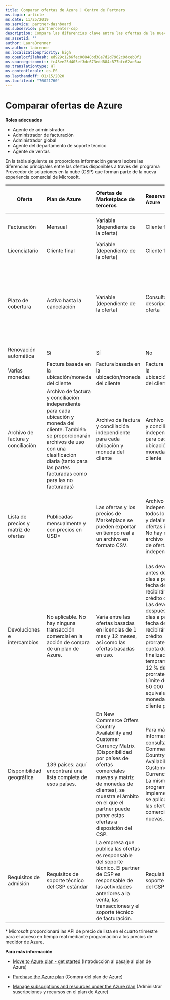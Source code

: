 ```yaml
---
title: Comparar ofertas de Azure | Centro de Partners
ms.topic: article
ms.date: 11/25/2019
ms.service: partner-dashboard
ms.subservice: partnercenter-csp
description: Compara las diferencias clave entre las ofertas de la nueva experiencia de Microsoft Commerce para partners en el programa de Proveedor de soluciones en la nube (CSP).
ms.assetid: ''
author: LauraBrenner
ms.author: labrenne
ms.localizationpriority: high
ms.openlocfilehash: ed929c12b6fec06848bd38e7d2d7962c9dceb0f1
ms.sourcegitcommit: fc43ee25d405ef3dc673edd884c877bfc62ad6aa
ms.translationtype: HT
ms.contentlocale: es-ES
ms.lasthandoff: 01/15/2020
ms.locfileid: "76021760"
---
```

# <a name="compare-azure-offers"></a>Comparar ofertas de Azure

**Roles adecuados**

- Agente de administrador
- Administrador de facturación
- Administrador global
- Agente del departamento de soporte técnico
- Agente de ventas

En la tabla siguiente se proporciona información general sobre las diferencias principales entre las ofertas disponibles a través del programa Proveedor de soluciones en la nube (CSP) que forman parte de la nueva experiencia comercial de Microsoft.


|**Oferta**| **Plan de Azure**|**Ofertas de Marketplace de terceros**|**Reservas de Azure**|**Suscripciones de servidor vendidas a través de CSP**|**Ofertas basadas en puestos**|
|-------------------|:------|:-----|:---------|:--------------|:---------|
|Facturación|Mensual|Variable (dependiente de la oferta)|Cliente final|Por adelantado para el plazo completo o de tres años|Mensual o anual|
|Licenciatario|Cliente final|Variable (dependiente de la oferta)|Cliente final| Cliente final|   Cliente final|
|Plazo de cobertura|Activo hasta la cancelación|Variable (dependiente de la oferta)|Consulta la descripción de la oferta|Todas las instancias de Azure Reservations tienen su propio período de cobertura único.    Todas las suscripciones de servidor tendrán su propio período de cobertura único.|   Las licencias adicionales basadas en puestos se ajustarán al período de cobertura existente|
|Renovación automática|Sí|Sí|No| No|Sí|
|Varias monedas|Factura basada en la ubicación/moneda del cliente|Factura basada en la ubicación/moneda del cliente|Factura basada en la ubicación/moneda del cliente|Factura basada en la ubicación/moneda del cliente|Basada en la ubicación y moneda del partner| 
|Archivo de factura y conciliación|Archivo de factura y conciliación independiente para cada ubicación y moneda del cliente.  También se proporcionarán archivos de uso con una clasificación diaria (tanto para las partes facturadas como para las no facturadas) |Archivo de factura y conciliación independiente para cada ubicación y moneda del cliente|Archivo de factura y conciliación independiente para cada ubicación y moneda del cliente|Archivo de factura y conciliación independiente para cada ubicación y moneda del cliente|Todos los pedidos en un archivo de factura y conciliación|
|Lista de precios y matriz de ofertas|Publicadas mensualmente y con precios en USD*|Las ofertas y los precios de Marketplace se pueden exportar en tiempo real a un archivo en formato CSV.|Archivo único independiente con todos los precios y detalles de las ofertas incluidos. No hay ningún archivo de matriz de ofertas independiente.||Archivo único independiente con todos los precios y detalles de las ofertas incluidos. No hay ninguna matriz de ofertas independiente.| Archivo único independiente con todos los precios y detalles de las ofertas incluidos.|Lista de precios y matriz de ofertas independientes (2 archivos).|
|Devoluciones e intercambios|No aplicable. No hay ninguna transacción comercial en la acción de compra de un plan de Azure.|Varía entre las ofertas basadas en licencias de 1 mes y 12 meses, así como las ofertas basadas en uso.|Las devoluciones antes de los 5 días a partir de la fecha del pedido recibirán un crédito del 100 %. Las devoluciones después de los 5 días a partir de la fecha del pedido recibirán un crédito prorrateado y una cuota de finalización temprana del 12 % del crédito prorrateado. Límite de 50 000 USD (o el equivalente en la moneda local) por cliente por año|Las devoluciones antes de los 60 días a partir de la fecha del pedido recibirán un crédito del 100 % y las claves de licencia se desactivarán. No se aceptarán devoluciones parciales.|   Las suspensiones o cancelaciones antes de los 30 días recibirán un crédito del 100 %. Las suspensiones o cancelaciones después de los 30 días recibirán un crédito prorrateado.|
|Disponibilidad geográfica|139 países: aquí encontrará una lista completa de esos países.|En New Commerce Offers Country Availability and Customer Currency Matrix (Disponibilidad por países de ofertas comerciales nuevas y matriz de monedas de clientes), se muestra el ámbito en el que el partner puede poner estas ofertas a disposición del CSP.|Para más información, consulta New Commerce Offers Country Availability and Customer Currency Matrix. La misma programación de implementación se aplica a todas las ofertas comerciales nuevas.|Para más información, consulta New Commerce Offers Country Availability and Customer Currency Matrix.  La misma programación de implementación se aplica a todas las ofertas comerciales nuevas.|247 países|
|Requisitos de admisión|Requisitos de soporte técnico del CSP estándar|La empresa que publica las ofertas es responsable del soporte técnico.  El partner de CSP es responsable de las actividades anteriores a la venta, las transacciones y el soporte técnico de facturación.|Requisitos de soporte técnico del CSP estándar|Requisitos de soporte técnico del CSP estándar|Requisitos de soporte técnico del CSP estándar|

\* Microsoft proporcionará las API de precio de lista en el cuarto trimestre para el acceso en tiempo real mediante programación a los precios de medidor de Azure.

**Para más información**

- [Move to Azure plan - get started](azure-plan-get-started.md) (Introducción al pasaje al plan de Azure)

- [Purchase the Azure plan](purchase-azure-plan.md) (Compra del plan de Azure)

- [Manage subscriptions and resources under the Azure plan](azure-plan-manage.md) (Administrar suscripciones y recursos en el plan de Azure)

